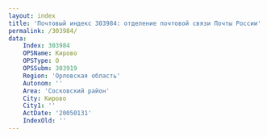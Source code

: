 ```yaml
---
layout: index
title: 'Почтовый индекс 303984: отделение почтовой связи Почты России'
permalink: /303984/
data:
    Index: 303984
    OPSName: Кирово
    OPSType: О
    OPSSubm: 303919
    Region: 'Орловская область'
    Autonom: ''
    Area: 'Сосковский район'
    City: Кирово
    City1: ''
    ActDate: '20050131'
    IndexOld: ''
---
```

